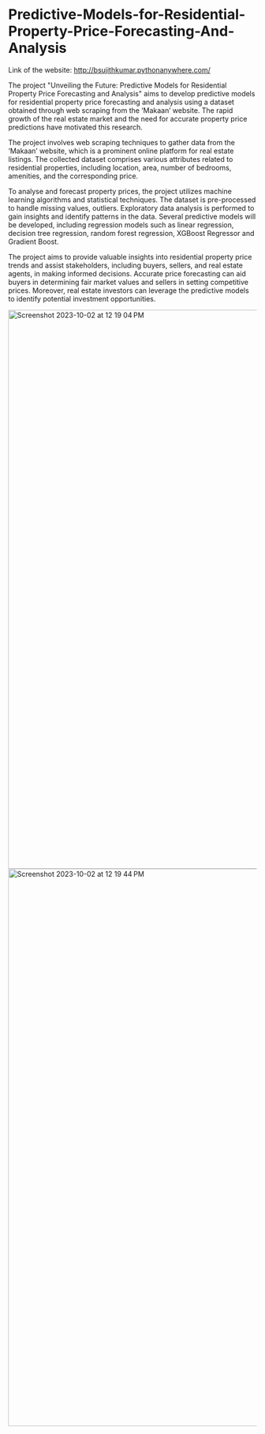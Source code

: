 # Predictive-Models-for-Residential-Property-Price-Forecasting-And-Analysis

Link of the website: http://bsujithkumar.pythonanywhere.com/

The project "Unveiling the Future: Predictive Models for Residential Property Price Forecasting and Analysis" aims to develop predictive models for residential property price forecasting and analysis using a dataset obtained through web scraping from the ‘Makaan’ website. The rapid growth of the real estate market and the need for accurate property price predictions have motivated this research.

The project involves web scraping techniques to gather data from the ‘Makaan’ website, which is a prominent online platform for real estate listings. The collected dataset comprises various attributes related to residential properties, including location, area, number of bedrooms, amenities, and the corresponding price.

To analyse and forecast property prices, the project utilizes machine learning algorithms and statistical techniques. The dataset is pre-processed to handle missing values, outliers. Exploratory data analysis is performed to gain insights and identify patterns in the data. Several predictive models will be developed, including regression models such as linear regression, decision tree regression, random forest regression, XGBoost Regressor and Gradient Boost. 

The project aims to provide valuable insights into residential property price trends and assist stakeholders, including buyers, sellers, and real estate agents, in making informed decisions. Accurate price forecasting can aid buyers in determining fair market values and sellers in setting competitive prices. Moreover, real estate investors can leverage the predictive models to identify potential investment opportunities.


<img width="1133" alt="Screenshot 2023-10-02 at 12 19 04 PM" src="https://github.com/B-Sujith-Kumar/Predictive-Models-for-Residential-Property-Price-Forecasting-And-Analysis/assets/135692875/d85c9615-4956-4be8-bbdb-94944c9c747a">


<img width="1130" alt="Screenshot 2023-10-02 at 12 19 44 PM" src="https://github.com/B-Sujith-Kumar/Predictive-Models-for-Residential-Property-Price-Forecasting-And-Analysis/assets/135692875/4a5455ea-9a51-4f93-86fe-cd074e67be28">
